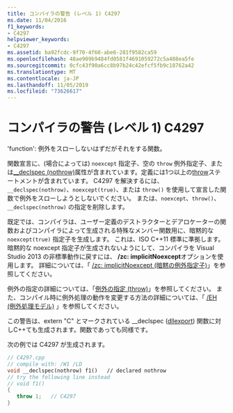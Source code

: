 ```yaml
---
title: コンパイラの警告 (レベル 1) C4297
ms.date: 11/04/2016
f1_keywords:
- C4297
helpviewer_keywords:
- C4297
ms.assetid: ba92fcdc-9f70-4f60-abe6-281f9582ca59
ms.openlocfilehash: 48ae909b9484fd0581f4691059272c5a488ea5fe
ms.sourcegitcommit: 0cfc43f90a6cc8b97b24c42efcf5fb9c18762a42
ms.translationtype: MT
ms.contentlocale: ja-JP
ms.lasthandoff: 11/05/2019
ms.locfileid: "73626617"
---
```

# <a name="compiler-warning-level-1-c4297"></a>コンパイラの警告 (レベル 1) C4297

'function': 例外をスローしないはずだがそれをする関数。

関数宣言に、(場合によっては) `noexcept` 指定子、空の `throw` 例外指定子、または[__declspec (nothrow)](../../cpp/nothrow-cpp.md)属性が含まれています。定義には1つ以上の[throw](../../cpp/try-throw-and-catch-statements-cpp.md)ステートメントが含まれています。 C4297 を解決するには、`__declspec(nothrow)`、`noexcept(true)`、または `throw()` を使用して宣言した関数で例外をスローしようとしないでください。 または、`noexcept`、`throw()`、`__declspec(nothrow)` の指定を削除します。

既定では、コンパイラは、ユーザー定義のデストラクターとデアロケーターの関数およびコンパイラによって生成される特殊なメンバー関数用に、暗黙的な `noexcept(true)` 指定子を生成します。 これは、ISO C++11 標準に準拠します。 暗黙的な noexcept 指定子が生成されないようにして、コンパイラを Visual Studio 2013 の非標準動作に戻すには、 **/zc: implicitNoexcept**オプションを使用します。 詳細については、「 [/zc: implicitNoexcept (暗黙の例外指定子)](../../build/reference/zc-implicitnoexcept-implicit-exception-specifiers.md)」を参照してください。

例外の指定の詳細については、「[例外の指定 (throw)](../../cpp/exception-specifications-throw-cpp.md)」を参照してください。 また、コンパイル時に例外処理の動作を変更する方法の詳細については、「 [/EH (例外処理モデル)](../../build/reference/eh-exception-handling-model.md) 」を参照してください。

この警告は、extern "C" とマークされている __declspec ([dllexport](../../cpp/dllexport-dllimport.md)) 関数に対しC++ても生成されます。関数であっても同様です。

次の例では C4297 が生成されます。

```cpp
// C4297.cpp
// compile with: /W1 /LD
void __declspec(nothrow) f1()   // declared nothrow
// try the following line instead
// void f1()
{
   throw 1;   // C4297
}
```